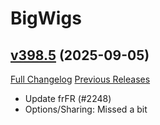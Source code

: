 # BigWigs

## [v398.5](https://github.com/BigWigsMods/BigWigs/tree/v398.5) (2025-09-05)
[Full Changelog](https://github.com/BigWigsMods/BigWigs/compare/v398.4...v398.5) [Previous Releases](https://github.com/BigWigsMods/BigWigs/releases)

- Update frFR (#2248)  
- Options/Sharing: Missed a bit  
